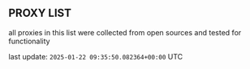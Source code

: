 ## PROXY LIST

all proxies in this list were collected from open sources and tested for functionality

last update: `2025-01-22 09:35:50.082364+00:00` UTC